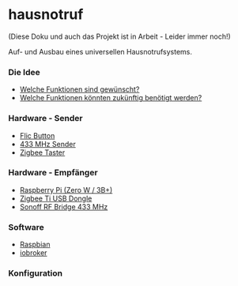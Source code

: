 # hausnotruf

(Diese Doku und auch das Projekt ist in Arbeit - Leider immer noch!)

Auf- und Ausbau eines universellen Hausnotrufsystems.

### Die Idee
* [Welche Funktionen sind gewünscht?](functions/needed_de.md)
* [Welche Funktionen könnten zukünftig benötigt werden?](functions/nicetohave_de.md)

### Hardware - Sender
* [Flic Button](hardware/flic_de.md)
* [433 MHz Sender](hardware/rf433_de.md)
* [Zigbee Taster](hardware/zigbee_de.md)

### Hardware - Empfänger
* [Raspberry Pi (Zero W / 3B+)](hardware/raspi_de.md)
* [Zigbee Ti USB Dongle](hardware/ti-usb-zigbee_de.md)
* [Sonoff RF Bridge 433 MHz](hardware/sonoff_rf433_de.md)

### Software
* [Raspbian](software/raspbian_de.md)
* [iobroker](software/iobroker_de.md)

### Konfiguration
